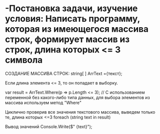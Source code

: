 # -Постановка задачи, изучение условия:  Написать программу, которая из имеющегося массива строк, формирует массив из строк, длина которых <= 3 символа
 
СОЗДАНИЕ МАССИВА СТРОК:
string[ ] ArrText ={текст};
 
Если длина элемента <= 3, то он попадает в выборку.

var result = ArrText.Where(p => p.Length <= 3); // C использованием переменной без какого-либо типа данных, для выбора элементов из массива используем метод "Where" 

Циклично проверив все значения текстового массива, выведем только те, длина которых <=3 
foreach (string text in result)

Вывод значений
Console.Write($" {text}");
